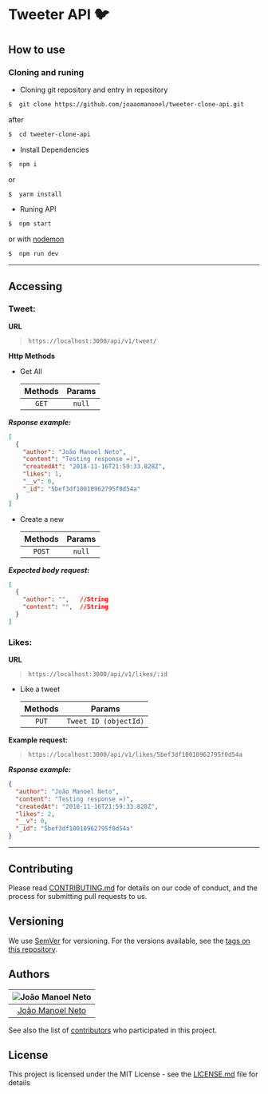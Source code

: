 # Tweeter API :bird:

## **How to use**
### Cloning and runing

* Cloning git repository and entry in repository

```sh
$  git clone https://github.com/joaaomanooel/tweeter-clone-api.git
```
after

```sh
$  cd tweeter-clone-api
```

* Install Dependencies

```sh
$  npm i
```
or

```sh
$  yarm install
```

* Runing API
```sh
$  npm start
```
or with [nodemon]('https://nodemon.io/')
```sh
$  npm run dev
```

***
## Accessing
 ### **Tweet:**

**URL**
>`https://localhost:3000/api/v1/tweet/`

**Http Methods**
* Get All

    |  Methods  |  Params  |
    |:---------:|:--------:|
    |   `GET`   |   `null` |

***Rsponse example:***

```json
[
  {
    "author": "João Manoel Neto",
    "content": "Testing response =)",
    "createdAt": "2018-11-16T21:59:33.828Z",
    "likes": 1,
    "__v": 0,
    "_id": "5bef3df10010962795f0d54a"
  }
]
```

* Create a new

    |  Methods  |  Params  |
    |:---------:|:--------:|
    |  `POST`   |   `null` |


***Expected body request:***
```json
[
  {
    "author": "",   //String
    "content": "",  //String
  }
]
```

### **Likes:**

**URL**
>`https://localhost:3000/api/v1/likes/:id`

* Like a tweet

    |  Methods  |       Params        |
    |:---------:|:-------------------:|
    |  `PUT`    |`Tweet ID (objectId)`|

**Example request:**
> `https://localhost:3000/api/v1/likes/5bef3df10010962795f0d54a`

***Rsponse example:***
```json
{
  "author": "João Manoel Neto",
  "content": "Testing response =)",
  "createdAt": "2018-11-16T21:59:33.828Z",
  "likes": 2,
  "__v": 0,
  "_id": "5bef3df10010962795f0d54a"
}
```
***
## Contributing

Please read [CONTRIBUTING.md](https://gist.github.com/PurpleBooth/b24679402957c63ec426) for details on our code of conduct, and the process for submitting pull requests to us.

## Versioning

We use [SemVer](http://semver.org/) for versioning. For the versions available, see the [tags on this repository](https://github.com/joaaomanooel/tweeter-clone-api/tags).

## Authors

| ![João Manoel Neto](https://avatars2.githubusercontent.com/u/17843076?v=3&s=150)|
|:---------------------:|
|  [João Manoel Neto](https://github.com/joaaomanooel/)   |

See also the list of [contributors](https://github.com/joaaomanooel/tweeter-clone-api/contributors) who participated in this project.

## License

This project is licensed under the MIT License - see the [LICENSE.md](LICENSE.md) file for details
